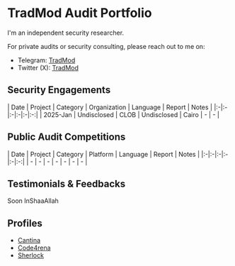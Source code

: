 # TradMod Audit Portfolio
I'm an independent security researcher.

For private audits or security consulting, please reach out to me on:
- Telegram: [TradMod](https://t.me/TradMod)
- Twitter (X): [TradMod](https://x.com/TradMod)

## Security Engagements
| Date | Project | Category | Organization | Language | Report | Notes |
|:-|:-|:-|:-|:-|:-:|
| 2025-Jan | Undisclosed | CLOB | Undisclosed | Cairo | - | - |

## Public Audit Competitions
| Date | Project | Category | Platform | Language | Report | Notes |
|:-|:-|:-|:-|:-|:-:|
| - | - | - | - | - | - | - |

## Testimonials & Feedbacks
Soon InShaaAllah

## Profiles
- [Cantina](https://cantina.xyz/u/TradMod)
- [Code4rena](https://code4rena.com/@TradMod)
- [Sherlock](https://audits.sherlock.xyz/watson/TradMod)